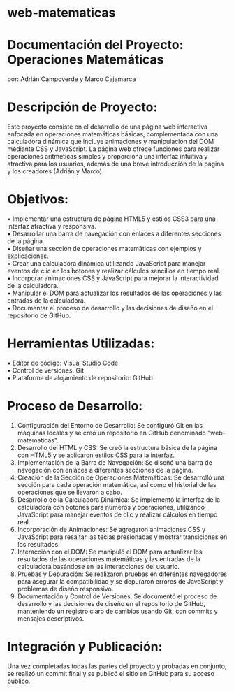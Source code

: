 # web-matematicas
# Documentación del Proyecto: Operaciones Matemáticas
por: Adrián Campoverde y Marco Cajamarca

# Descripción de Proyecto:
Este proyecto consiste en el desarrollo de una página web interactiva enfocada en operaciones matemáticas básicas, complementada con una calculadora dinámica que incluye animaciones y manipulación del DOM mediante CSS y JavaScript. La página web ofrece funciones para realizar operaciones aritméticas simples y proporciona una interfaz intuitiva y atractiva para los usuarios, además de una breve introducción de la página y los creadores (Adrián y Marco).

# Objetivos:
•	Implementar una estructura de página HTML5 y estilos CSS3 para una interfaz atractiva y responsiva.  
•	Desarrollar una barra de navegación con enlaces a diferentes secciones de la página.  
•	Diseñar una sección de operaciones matemáticas con ejemplos y explicaciones.  
•	Crear una calculadora dinámica utilizando JavaScript para manejar eventos de clic en los botones y realizar cálculos sencillos en tiempo real.  
•	Incorporar animaciones CSS y JavaScript para mejorar la interactividad de la calculadora.  
•	Manipular el DOM para actualizar los resultados de las operaciones y las entradas de la calculadora.  
•	Documentar el proceso de desarrollo y las decisiones de diseño en el repositorio de GitHub.  

# Herramientas Utilizadas:
•	Editor de código: Visual Studio Code  
•	Control de versiones: Git  
•	Plataforma de alojamiento de repositorio: GitHub  

# Proceso de Desarrollo:
1.	Configuración del Entorno de Desarrollo: Se configuró Git en las máquinas locales y se creó un repositorio en GitHub denominado "web-matematicas".  
2.	Desarrollo del HTML y CSS: Se creó la estructura básica de la página con HTML5 y se aplicaron estilos CSS para la interfaz.  
3.	Implementación de la Barra de Navegación: Se diseñó una barra de navegación con enlaces a diferentes secciones de la página.  
4.	Creación de la Sección de Operaciones Matemáticas: Se desarrolló una sección para cada operación matemática, así como el historial de las operaciones que se llevaron a cabo.  
5.	Desarrollo de la Calculadora Dinámica: Se implementó la interfaz de la calculadora con botones para números y operaciones, utilizando JavaScript para manejar eventos de clic y realizar cálculos en tiempo real.  
6.	Incorporación de Animaciones: Se agregaron animaciones CSS y JavaScript para resaltar las teclas presionadas y mostrar transiciones en los resultados.  
7.	Interacción con el DOM: Se manipuló el DOM para actualizar los resultados de las operaciones matemáticas y las entradas de la calculadora basándose en las interacciones del usuario.  
8.	Pruebas y Depuración: Se realizaron pruebas en diferentes navegadores para asegurar la compatibilidad y se depuraron errores de JavaScript y problemas de diseño responsivo.  
9.	Documentación y Control de Versiones: Se documentó el proceso de desarrollo y las decisiones de diseño en el repositorio de GitHub, manteniendo un registro claro de cambios usando Git, con commits y mensajes descriptivos.  

# Integración y Publicación:
Una vez completadas todas las partes del proyecto y probadas en conjunto, se realizó un commit final y se publicó el sitio en GitHub para su acceso público.

